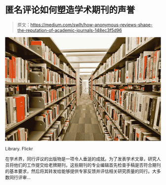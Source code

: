 # 匿名评论如何塑造学术期刊的声誉

> 原文：<https://medium.com/swlh/how-anonymous-reviews-shape-the-reputation-of-academic-journals-148ec3f5d96>

![](img/c082115bda4e7d7ae9f602b24937b787.png)

Library. Flickr

在学术界，同行评议的出版物是一项令人垂涎的成就。为了发表学术文章，研究人员将他们的工作提交给老牌期刊，这些期刊的专业编辑首先检查手稿是否符合期刊的基本要求，然后将其转发给能够提供专家反馈并评估相关研究质量的同行。大多数同行评审…